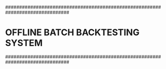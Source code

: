###############################################################################
# OFFLINE BATCH BACKTESTING SYSTEM 
###############################################################################
